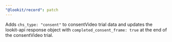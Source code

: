 ```yaml
---
"@lookit/record": patch
---
```


Adds `chs_type: "consent"` to consentVideo trial data and updates the lookit-api
response object with `completed_consent_frame: true` at the end of the
consentVideo trial.
